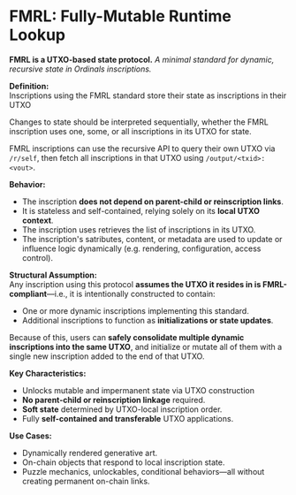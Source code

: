 # FMRL: Fully-Mutable Runtime Lookup

**FMRL is a UTXO-based state protocol.**
*A minimal standard for dynamic, recursive state in Ordinals inscriptions.*

**Definition:**  
Inscriptions using the FMRL standard store their state as inscriptions in their UTXO

Changes to state should be interpreted sequentially, whether the FMRL inscription uses one, some, or all inscriptions in its UTXO for state.

FMRL inscriptions can use the recursive API to query their own UTXO via `/r/self`, then fetch all inscriptions in that UTXO using `/output/<txid>:<vout>`.

**Behavior:**  
- The inscription **does not depend on parent-child or reinscription links**.
- It is stateless and self-contained, relying solely on its **local UTXO context**.
- The inscription uses retrieves the list of inscriptions in its UTXO.
- The inscription's satributes, content, or metadata are used to update or influence logic dynamically (e.g. rendering, configuration, access control).

**Structural Assumption:**  
Any inscription using this protocol **assumes the UTXO it resides in is FMRL-compliant**—i.e., it is intentionally constructed to contain:
- One or more dynamic inscriptions implementing this standard.
- Additional inscriptions to function as **initializations or state updates**.

Because of this, users can **safely consolidate multiple dynamic inscriptions into the same UTXO**, and initialize or mutate all of them with a single new inscription added to the end of that UTXO.

**Key Characteristics:**
- Unlocks mutable and impermanent state via UTXO construction
- **No parent-child or reinscription linkage** required.
- **Soft state** determined by UTXO-local inscription order.
- Fully **self-contained and transferable** UTXO applications.

**Use Cases:**
- Dynamically rendered generative art.
- On-chain objects that respond to local inscription state.
- Puzzle mechanics, unlockables, conditional behaviors—all without creating permanent on-chain links.
